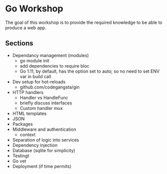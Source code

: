 # Go Workshop

The goal of this workshop is to provide the required knowledge to be able to produce a web app.

## Sections

* Dependancy management (modules)
    * go module init
    * add dependencies to require bloc
    * Go 1.11, by default, has the option set to auto; so no need to set ENV var in build call
* Dev setup for hot-reloads
    * github.com/codegangsta/gin 
* HTTP handlers
    * Handler vs HandleFunc
    * briefly discuss interfaces
    * Custom handler mux
* HTML templates
* JSON
* Packages
* Middleware and authentication
    * context
* Separation of logic into services
* Dependency injection
* Database (sqlite for simplicity)
* Testingt
* Go vet
* Deployment (if time permits)
